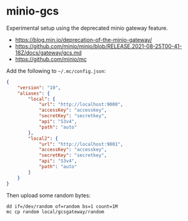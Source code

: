 # minio-gcs

Experimental setup using the deprecated minio gateway feature.

- <https://blog.min.io/deprecation-of-the-minio-gateway/>
- <https://github.com/minio/minio/blob/RELEASE.2021-08-25T00-41-18Z/docs/gateway/gcs.md>
- <https://github.com/minio/mc>

Add the following to `~/.mc/config.json`:

```json
{
    "version": "10",
    "aliases": {
        "local": {
            "url": "http://localhost:9000",
            "accessKey": "accesskey",
            "secretKey": "secretkey",
            "api": "S3v4",
            "path": "auto"
        },
        "local2": {
            "url": "http://localhost:9001",
            "accessKey": "accesskey",
            "secretKey": "secretkey",
            "api": "S3v4",
            "path": "auto"
        }
    }
}
```

Then upload some random bytes:

```plaintext
dd if=/dev/random of=random bs=1 count=1M
mc cp random local/gcsgateway/random
```
